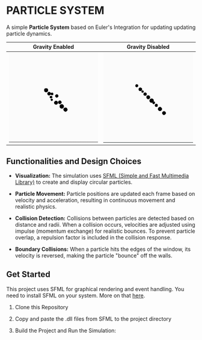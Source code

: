 # PARTICLE SYSTEM


A simple **Particle System** based on Euler's Integration for updating updating particle dynamics.


Gravity Enabled             |  Gravity Disabled
:-------------------------:|:-------------------------:
![](/demo/particle_system_demo1.gif)  |  ![](/demo/particle_system_demo2.gif)






## Functionalities and Design Choices
- **Visualization:** The simulation uses [SFML (Simple and Fast Multimedia Library)](https://www.sfml-dev.org) to create and display circular particles. 
- **Particle Movement:** Particle positions are updated each frame based on velocity and acceleration, resulting in continuous movement and realistic physics.

- **Collision Detection:** Collisions between particles are detected based on distance and radii. When a collision occurs, velocities are adjusted using impulse (momentum exchange) for realistic bounces. To prevent particle overlap, a repulsion factor is included in the collision response.

- **Boundary Collisions:** When a particle hits the edges of the window, its velocity is reversed, making the particle "bounce" off the walls.

## Get Started
This project uses SFML for graphical rendering and event handling. You need to install SFML on your system.
More on that [here](https://www.sfml-dev.org/tutorials/3.0/).


1. Clone this Repository

2. Copy and paste the .dll files from SFML to the project directory 

3. Build the Project and Run the Simulation:


